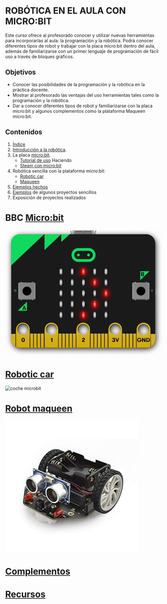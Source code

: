# ROBÓTICA EN EL AULA CON MICRO:BIT

Este curso ofrece al profesorado conocer y utilizar nuevas herramientas para incorporarlas al aula: la programación y la robótica. Podrá conocer diferentes tipos de robot y trabajar con la placa micro:bit dentro del aula, además de familiarizarse con un primer lenguaje de programación de fácil uso a través de bloques gráficos.

## Objetivos

- Conocer las posibilidades de la programación y la robótica en la práctica docente.
- Mostrar al profesorado las ventajas del uso herramientas tales como la programación y la robótica.
- Dar a conocer diferentes tipos de robot y familiarizarse con la placa micro:bit y algunos complementos como la plataforma Maqueen micro:bit.

## Contenidos

1. [Índice](./Indice.md)
1. [Introducción a la robótica](./IniciacionRobotica.md). 
1. La placa [micro:bit](./microbit.md).
    * [Tutorial de uso](./tutorial.md) 
    Haciendo 
    * [Steam con micro:bit](./STEM.md)
1. Robótica sencilla con la plataforma micro:bit:
    * [Robotic car](./car.md)
    * [Maqueen](./MaQueen.md)
1. [Ejemplos hechos](./ejemplosCursoBaza.md)
1. [Ejemplos](./ejemplos.md) de algunos proyectos sencillos
1. Exposición de proyectos realizados

# BBC [Micro:bit](./microbit.md)

![micro:bit](./images/redirect_scrolling_bit.gif)

# [Robotic car](./car.md)

![coche microbit](https://microbit.micro-log.com/wp-content/uploads/2019/03/microbit-1024x576.jpg)

# [Robot maqueen](./MaQueen.md)

![maqueen](./images/maQueen.jpg)

# [Complementos](./Complementos.md)

# [Recursos](./Recursos.md)



